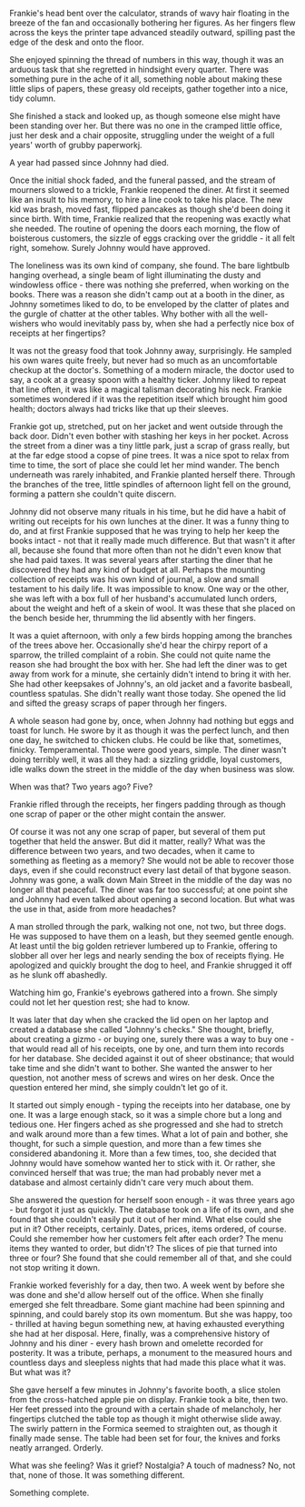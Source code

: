 
Frankie's head bent over the calculator, strands of wavy hair floating in the breeze of the fan and occasionally bothering her figures. As her fingers flew across the keys the printer tape advanced steadily outward, spilling past the edge of the desk and onto the floor.

She enjoyed spinning the thread of numbers in this way, though it was an arduous task that she regretted in hindsight every quarter. There was something pure in the ache of it all, something noble about making these little slips of papers, these greasy old receipts, gather together into a nice, tidy column.

She finished a stack and looked up, as though someone else might have been standing over her. But there was no one in the cramped little office, just her desk and a chair opposite, struggling under the weight of a full years' worth of grubby paperworkj.

A year had passed since Johnny had died.

Once the initial shock faded, and the funeral passed, and the stream of mourners slowed to a trickle, Frankie reopened the diner. At first it seemed like an insult to his memory, to hire a line cook to take his place. The new kid was brash, moved fast, flipped pancakes as though she'd been doing it since birth. With time, Frankie realized that the reopening was exactly what she needed. The routine of opening the doors each morning, the flow of boisterous customers, the sizzle of eggs cracking over the griddle - it all felt right, somehow. Surely Johnny would have approved.

The loneliness was its own kind of company, she found. The bare lightbulb hanging overhead, a single beam of light illuminating the dusty and windowless office - there was nothing she preferred, when working on the books. There was a reason she didn't camp out at a booth in the diner, as Johnny sometimes liked to do, to be enveloped by the clatter of plates and the gurgle of chatter at the other tables. Why bother with all the well-wishers who would inevitably pass by, when she had a perfectly nice box of receipts at her fingertips?

It was not the greasy food that took Johnny away, surprisingly. He sampled his own wares quite freely, but never had so much as an uncomfortable checkup at the doctor's. Something of a modern miracle, the doctor used to say, a cook at a greasy spoon with a healthy ticker. Johnny liked to repeat that line often, it was like a magical talisman decorating his neck. Frankie sometimes wondered if it was the repetition itself which brought him good health; doctors always had tricks like that up their sleeves.

Frankie got up, stretched, put on her jacket and went outside through the back door. Didn't even bother with stashing her keys in her pocket. Across the street from a diner was a tiny little park, just a scrap of grass really, but at the far edge stood a copse of pine trees. It was a nice spot to relax from time to time, the sort of place she could let her mind wander. The bench underneath was rarely inhabited, and Frankie planted herself there. Through the branches of the tree, little spindles of afternoon light fell on the ground, forming a pattern she couldn't quite discern.

Johnny did not observe many rituals in his time, but he did have a habit of writing out receipts for his own lunches at the diner. It was a funny thing to do, and at first Frankie supposed that he was trying to help her keep the books intact - not that it really made much difference. But that wasn't it after all, because she found that more often than not he didn't even know that she had paid taxes. It was several years after starting the diner that he discovered they had any kind of budget at all. Perhaps the mounting collection of receipts was his own kind of journal, a slow and small testament to his daily life. It was impossible to know. One way or the other, she was left with a box full of her husband's accumulated lunch orders, about the weight and heft of a skein of wool. It was these that she placed on the bench beside her, thrumming the lid absently with her fingers.

It was a quiet afternoon, with only a few birds hopping among the branches of the trees above her. Occasionally she'd hear the chirpy report of a sparrow, the trilled complaint of a robin. She could not quite name the reason she had brought the box with her. She had left the diner was to get away from work for a minute, she certainly didn't intend to bring it with her. She had other keepsakes of Johnny's, an old jacket and a favorite basbeall, countless spatulas. She didn't really want those today. She opened the lid and sifted the greasy scraps of paper through her fingers.

A whole season had gone by, once, when Johnny had nothing but eggs and toast for lunch. He swore by it as though it was the perfect lunch, and then one day, he switched to chicken clubs. He could be like that, sometimes, finicky. Temperamental. Those were good years, simple. The diner wasn't doing terribly well, it was all they had: a sizzling griddle, loyal customers, idle walks down the street in the middle of the day when business was slow.

When was that? Two years ago? Five?

Frankie rifled through the receipts, her fingers padding through as though one scrap of paper or the other might contain the answer.

Of course it was not any one scrap of paper, but several of them put together that held the answer. But did it matter, really? What was the difference between two years, and two decades, when it came to something as fleeting as a memory? She would not be able to recover those days, even if she could reconstruct every last detail of that bygone season. Johnny was gone, a walk down Main Street in the middle of the day was no longer all that peaceful. The diner was far too successful; at one point she and Johnny had even talked about opening a second location. But what was the use in that, aside from more headaches?

A man strolled through the park, walking not one, not two, but three dogs. He was supposed to have them on a leash, but they seemed gentle enough. At least until the big golden retriever lumbered up to Frankie, offering to slobber all over her legs and nearly sending the box of receipts flying. He apologized and quickly brought the dog to heel, and Frankie shrugged it off as he slunk off abashedly.

Watching him go, Frankie's eyebrows gathered into a frown. She simply could not let her question rest; she had to know.

It was later that day when she cracked the lid open on her laptop and created a database she called "Johnny's checks." She thought, briefly, about creating a gizmo - or buying one, surely there was a way to buy one - that would read all of his receipts, one by one, and turn them into records for her database. She decided against it out of sheer obstinance; that would take time and she didn't want to bother. She wanted the answer to her question, not another mess of screws and wires on her desk. Once the question entered her mind, she simply couldn't let go of it.

It started out simply enough - typing the receipts into her database, one by one. It was a large enough stack, so it was a simple chore but a long and tedious one. Her fingers ached as she progressed and she had to stretch and walk around more than a few times. What a lot of pain and bother, she thought, for such a simple question, and more than a few times she considered abandoning it. More than a few times, too, she decided that Johnny would have somehow wanted her to stick with it. Or rather, she convinced herself that was true; the man had probably never met a database and almost certainly didn't care very much about them.

She answered the question for herself soon enough - it was three years ago - but forgot it just as quickly. The database took on a life of its own, and she found that she couldn't easily put it out of her mind. What else could she put in it? Other receipts, certainly. Dates, prices, items ordered, of course. Could she remember how her customers felt after each order? The menu items they wanted to order, but didn't? The slices of pie that turned into three or four? She found that she could remember all of that, and she could not stop writing it down.

Frankie worked feverishly for a day, then two. A week went by before she was done and she'd allow herself out of the office. When she finally emerged she felt threadbare. Some giant machine had been spinning and spinning, and could barely stop its own momentum. But she was happy, too - thrilled at having begun something new, at having exhausted everything she had at her disposal. Here, finally, was a comprehensive history of Johnny and his diner - every hash brown and omelette recorded for posterity. It was a tribute, perhaps, a monument to the measured hours and countless days and sleepless nights that had made this place what it was. But what was it?

She gave herself a few minutes in Johnny's favorite booth, a slice stolen from the cross-hatched apple pie on display. Frankie took a bite, then two. Her feet pressed into the ground with a certain shade of melancholy, her fingertips clutched the table top as though it might otherwise slide away. The swirly pattern in the Formica seemed to straighten out, as though it finally made sense. The table had been set for four, the knives and forks neatly arranged. Orderly.

What was she feeling? Was it grief? Nostalgia? A touch of madness? No, not that, none of those. It was something different.

Something complete.